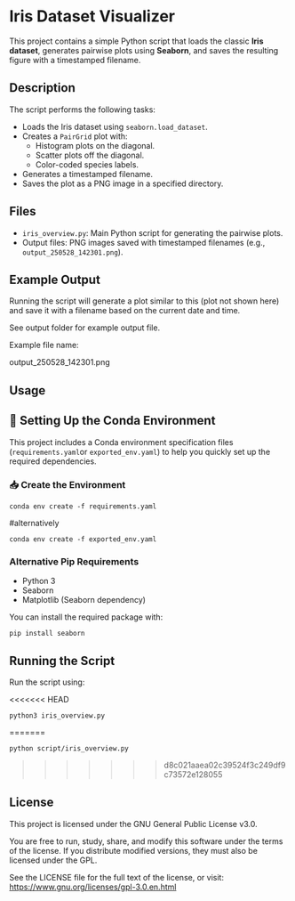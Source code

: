 # Iris Dataset Visualizer

This project contains a simple Python script that loads the classic **Iris dataset**, generates pairwise plots using **Seaborn**, and saves the resulting figure with a timestamped filename.

## Description

The script performs the following tasks:

- Loads the Iris dataset using `seaborn.load_dataset`.
- Creates a `PairGrid` plot with:
  - Histogram plots on the diagonal.
  - Scatter plots off the diagonal.
  - Color-coded species labels.
- Generates a timestamped filename.
- Saves the plot as a PNG image in a specified directory.

## Files

- `iris_overview.py`: Main Python script for generating the pairwise plots.
- Output files: PNG images saved with timestamped filenames (e.g., `output_250528_142301.png`).

## Example Output

Running the script will generate a plot similar to this (plot not shown here) and save it with a filename based on the current date and time.

See output folder for example output file.

Example file name: 

output_250528_142301.png


## Usage

## 🔧 Setting Up the Conda Environment

This project includes a Conda environment specification files (`requirements.yaml`or `exported_env.yaml`) to help you quickly set up the required dependencies.

### 📥 Create the Environment

```
conda env create -f requirements.yaml
```   
#alternatively
```
conda env create -f exported_env.yaml
```

### Alternative Pip Requirements

- Python 3
- Seaborn
- Matplotlib (Seaborn dependency)

You can install the required package with:

```
pip install seaborn
```
## Running the Script
Run the script using:

<<<<<<< HEAD
```
python3 iris_overview.py
```
=======
```
python script/iris_overview.py
  ```
>>>>>>> d8c021aaea02c39524f3c249df9c73572e128055
## License
This project is licensed under the GNU General Public License v3.0.

You are free to run, study, share, and modify this software under the terms of the license. If you distribute modified versions, they must also be licensed under the GPL.

See the LICENSE file for the full text of the license, or visit:
https://www.gnu.org/licenses/gpl-3.0.en.html

